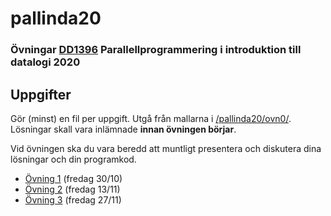 # pallinda20

### Övningar [DD1396](https://www.kth.se/social/course/DD1396/) Parallellprogrammering i introduktion till datalogi 2020

## Uppgifter

Gör (minst) en fil per uppgift. Utgå från mallarna i
[/pallinda20/ovn0/](https://github.com/yourbasic/pallinda20/tree/master/ovn0).
Lösningar skall vara inlämnade **innan övningen börjar**.

Vid övningen ska du vara beredd att muntligt presentera och diskutera dina lösningar och din programkod.

- [Övning 1](https://github.com/yourbasic/pallinda20/blob/master/ovn1.md) (fredag 30/10)
- [Övning 2](https://github.com/yourbasic/pallinda20/blob/master/ovn2.md) (fredag 13/11)
- [Övning 3](https://github.com/yourbasic/pallinda20/blob/master/ovn3.md) (fredag 27/11)
